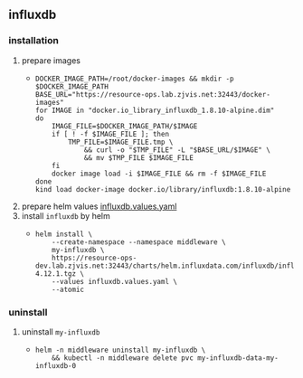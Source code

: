 ## influxdb

### installation
1. prepare images
    * ```shell
      DOCKER_IMAGE_PATH=/root/docker-images && mkdir -p $DOCKER_IMAGE_PATH
      BASE_URL="https://resource-ops.lab.zjvis.net:32443/docker-images"
      for IMAGE in "docker.io_library_influxdb_1.8.10-alpine.dim"
      do
          IMAGE_FILE=$DOCKER_IMAGE_PATH/$IMAGE
          if [ ! -f $IMAGE_FILE ]; then
              TMP_FILE=$IMAGE_FILE.tmp \
                  && curl -o "$TMP_FILE" -L "$BASE_URL/$IMAGE" \
                  && mv $TMP_FILE $IMAGE_FILE
          fi
          docker image load -i $IMAGE_FILE && rm -f $IMAGE_FILE
      done
      kind load docker-image docker.io/library/influxdb:1.8.10-alpine
      ```
2. prepare helm values [influxdb.values.yaml](resources/influxdb.values.yaml.md)
3. install `influxdb` by helm
    * ```shell
      helm install \
          --create-namespace --namespace middleware \
          my-influxdb \
          https://resource-ops-dev.lab.zjvis.net:32443/charts/helm.influxdata.com/influxdb/influxdb-4.12.1.tgz \
          --values influxdb.values.yaml \
          --atomic
      ```
      
### uninstall
1. uninstall `my-influxdb`
    * ```shell
      helm -n middleware uninstall my-influxdb \
          && kubectl -n middleware delete pvc my-influxdb-data-my-influxdb-0
      ```
